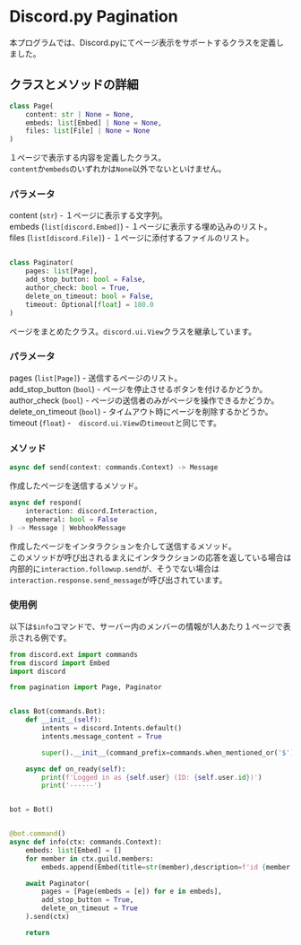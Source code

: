 # Discord.py Pagination

本プログラムでは、Discord.pyにてページ表示をサポートするクラスを定義しました。

## クラスとメソッドの詳細

```py
class Page(
    content: str | None = None,
    embeds: list[Embed] | None = None,
    files: list[File] | None = None
)
```

１ページで表示する内容を定義したクラス。<br>
`content`か`embeds`のいずれかは`None`以外でないといけません。

### パラメータ

content (`str`) - １ページに表示する文字列。<br>
embeds (`list[discord.Embed]`) - １ページに表示する埋め込みのリスト。<br>
files (`list[discord.File]`) - １ページに添付するファイルのリスト。 <br>

```py

class Paginator(
    pages: list[Page],
    add_stop_button: bool = False,
    author_check: bool = True,
    delete_on_timeout: bool = False,
    timeout: Optional[float] = 180.0
)
```

ページをまとめたクラス。`discord.ui.View`クラスを継承しています。

### パラメータ

pages (`list[Page]`) - 送信するページのリスト。<br>
add_stop_button (`bool`) - ページを停止させるボタンを付けるかどうか。<br>
author_check (`bool`) - ページの送信者のみがページを操作できるかどうか。<br>
delete_on_timeout (`bool`) - タイムアウト時にページを削除するかどうか。<br>
timeout (`float`) -　`discord.ui.View`の`timeout`と同じです。　<br>

### メソッド

```py
async def send(context: commands.Context) -> Message
```

作成したページを送信するメソッド。

```py
async def respond(
    interaction: discord.Interaction,
    ephemeral: bool = False
) -> Message | WebhookMessage
```

作成したページをインタラクションを介して送信するメソッド。<br>
このメソッドが呼び出されるまえにインタラクションの応答を返している場合は内部的に`interaction.followup.send`が、そうでない場合は`interaction.response.send_message`が呼び出されています。

### 使用例

以下は`$info`コマンドで、サーバー内のメンバーの情報が1人あたり１ページで表示される例です。

```py
from discord.ext import commands
from discord import Embed
import discord

from pagination import Page, Paginator


class Bot(commands.Bot):
    def __init__(self):
        intents = discord.Intents.default()
        intents.message_content = True

        super().__init__(command_prefix=commands.when_mentioned_or('$'), intents=intents)

    async def on_ready(self):
        print(f'Logged in as {self.user} (ID: {self.user.id})')
        print('------')


bot = Bot()


@bot.command()
async def info(ctx: commands.Context):
    embeds: list[Embed] = []
    for member in ctx.guild.members:
        embeds.append(Embed(title=str(member),description=f'id {member.id}'))

    await Paginator(
        pages = [Page(embeds = [e]) for e in embeds],
        add_stop_button = True,
        delete_on_timeout = True
    ).send(ctx)

    return


```
